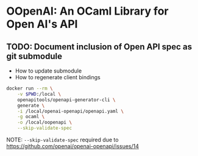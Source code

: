 # OOpenAI: An OCaml Library for Open AI's API

## TODO: Document inclusion of Open API spec as git submodule

- How to update submodule
- How to regenerate client bindings

```sh
docker run --rm \
    -v $PWD:/local \
    openapitools/openapi-generator-cli \
    generate \
    -i /local/openai-openapi/openapi.yaml \
    -g ocaml \
    -o /local/oopenapi \
    --skip-validate-spec
```

NOTE: `--skip-validate-spec` required due to
https://github.com/openai/openai-openapi/issues/14
